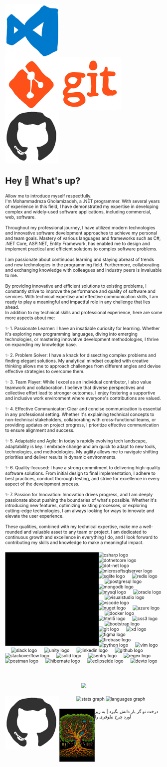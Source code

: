 <p align="left"></p>

###

<img align="left" height="170" src="https://raw.githubusercontent.com/MohammadRezaGholamizadeh/MohammadRezaGholamizadeh/main/Gifs/giphy8.gif"  />

###

<img align="left" height="170" src="https://raw.githubusercontent.com/MohammadRezaGholamizadeh/MohammadRezaGholamizadeh/main/Gifs/giphy9.gif"  />

###

<img align="left" height="170" src="https://raw.githubusercontent.com/MohammadRezaGholamizadeh/MohammadRezaGholamizadeh/main/Gifs/giphy3.gif"  />

###

<br clear="both">

<h1 align="left">Hey 👋 What's up?</h1>

###

<p align="left">Allow me to introduce myself respectfully.<br>I'm Mohammadreza Gholamizadeh, a .NET programmer. With several years of experience in this field, I have demonstrated my expertise in developing complex and widely-used software applications, including commercial, web, software.<br><br>Throughout my professional journey, I have utilized modern technologies and innovative software development approaches to achieve my personal and team goals. Mastery of various languages and frameworks such as C#, .NET Core, ASP.NET, Entity Framework, has enabled me to design and implement practical and efficient solutions to complex software problems.<br><br>I am passionate about continuous learning and staying abreast of trends and new technologies in the programming field. Furthermore, collaborating and exchanging knowledge with colleagues and industry peers is invaluable to me.<br><br>By providing innovative and efficient solutions to existing problems, I constantly strive to improve the performance and quality of software and services. With technical expertise and effective communication skills, I am ready to play a meaningful and impactful role in any challenge that lies ahead.<br> In addition to my technical skills and professional experience, here are some more aspects about me:<br><br>✨ 1. Passionate Learner: I have an insatiable curiosity for learning. Whether it's exploring new programming languages, diving into emerging technologies, or mastering innovative development methodologies, I thrive on expanding my knowledge base.<br><br>✨ 2. Problem Solver: I have a knack for dissecting complex problems and finding elegant solutions. My analytical mindset coupled with creative thinking allows me to approach challenges from different angles and devise effective strategies to overcome them.<br><br>✨ 3. Team Player: While I excel as an individual contributor, I also value teamwork and collaboration. I believe that diverse perspectives and collective effort lead to stronger outcomes. I enjoy fostering a supportive and inclusive work environment where everyone's contributions are valued.<br><br>✨ 4. Effective Communicator: Clear and concise communication is essential in any professional setting. Whether it's explaining technical concepts to non-technical stakeholders, collaborating with cross-functional teams, or providing updates on project progress, I prioritize effective communication to ensure alignment and success.<br><br>✨ 5. Adaptable and Agile: In today's rapidly evolving tech landscape, adaptability is key. I embrace change and am quick to adapt to new tools, technologies, and methodologies. My agility allows me to navigate shifting priorities and deliver results in dynamic environments.<br><br>✨ 6. Quality-focused: I have a strong commitment to delivering high-quality software solutions. From initial design to final implementation, I adhere to best practices, conduct thorough testing, and strive for excellence in every aspect of the development process.<br><br>✨ 7. Passion for Innovation: Innovation drives progress, and I am deeply passionate about pushing the boundaries of what's possible. Whether it's introducing new features, optimizing existing processes, or exploring cutting-edge technologies, I am always looking for ways to innovate and elevate the user experience.<br><br>These qualities, combined with my technical expertise, make me a well-rounded and valuable asset to any team or project. I am dedicated to continuous growth and excellence in everything I do, and I look forward to contributing my skills and knowledge to make a meaningful impact.</p>

###

<img align="left" height="300" src="https://raw.githubusercontent.com/MohammadRezaGholamizadeh/MohammadRezaGholamizadeh/main/Gifs/giphy5.gif"  />

###

<div align="left">
  <img src="https://cdn.jsdelivr.net/gh/devicons/devicon/icons/csharp/csharp-original.svg" height="50" alt="csharp logo"  />
  <img width="15" />
  <img src="https://cdn.jsdelivr.net/gh/devicons/devicon/icons/dotnetcore/dotnetcore-original.svg" height="50" alt="dotnetcore logo"  />
  <img width="15" />
  <img src="https://cdn.jsdelivr.net/gh/devicons/devicon/icons/dot-net/dot-net-original.svg" height="50" alt="dot-net logo"  />
  <img width="15" />
  <img src="https://cdn.jsdelivr.net/gh/devicons/devicon/icons/microsoftsqlserver/microsoftsqlserver-plain.svg" height="50" alt="microsoftsqlserver logo"  />
  <img width="15" />
  <img src="https://cdn.jsdelivr.net/gh/devicons/devicon/icons/sqlite/sqlite-original.svg" height="50" alt="sqlite logo"  />
  <img width="15" />
  <img src="https://skillicons.dev/icons?i=redis" height="50" alt="redis logo"  />
  <img width="15" />
  <img src="https://cdn.jsdelivr.net/gh/devicons/devicon/icons/postgresql/postgresql-original.svg" height="50" alt="postgresql logo"  />
  <img width="15" />
  <img src="https://skillicons.dev/icons?i=mongodb" height="50" alt="mongodb logo"  />
  <img width="15" />
  <img src="https://skillicons.dev/icons?i=mysql" height="50" alt="mysql logo"  />
  <img width="15" />
  <img src="https://cdn.jsdelivr.net/gh/devicons/devicon/icons/oracle/oracle-original.svg" height="50" alt="oracle logo"  />
  <img width="15" />
  <img src="https://skillicons.dev/icons?i=visualstudio" height="50" alt="visualstudio logo"  />
  <img width="15" />
  <img src="https://cdn.jsdelivr.net/gh/devicons/devicon/icons/vscode/vscode-original.svg" height="50" alt="vscode logo"  />
  <img width="15" />
  <img src="https://cdn.jsdelivr.net/gh/devicons/devicon/icons/nuget/nuget-original.svg" height="50" alt="nuget logo"  />
  <img width="15" />
  <img src="https://cdn.jsdelivr.net/gh/devicons/devicon/icons/azure/azure-original.svg" height="50" alt="azure logo"  />
  <img width="15" />
  <img src="https://cdn.jsdelivr.net/gh/devicons/devicon/icons/docker/docker-original.svg" height="50" alt="docker logo"  />
  <img width="15" />
  <img src="https://cdn.jsdelivr.net/gh/devicons/devicon/icons/html5/html5-original.svg" height="50" alt="html5 logo"  />
  <img width="15" />
  <img src="https://cdn.jsdelivr.net/gh/devicons/devicon/icons/css3/css3-original.svg" height="50" alt="css3 logo"  />
  <img width="15" />
  <img src="https://cdn.jsdelivr.net/gh/devicons/devicon/icons/bootstrap/bootstrap-original.svg" height="50" alt="bootstrap logo"  />
  <img width="15" />
  <img src="https://cdn.jsdelivr.net/gh/devicons/devicon/icons/git/git-original.svg" height="50" alt="git logo"  />
  <img width="15" />
  <img src="https://cdn.jsdelivr.net/gh/devicons/devicon/icons/xd/xd-plain.svg" height="50" alt="xd logo"  />
  <img width="15" />
  <img src="https://cdn.jsdelivr.net/gh/devicons/devicon/icons/figma/figma-original.svg" height="50" alt="figma logo"  />
  <img width="15" />
  <img src="https://cdn.jsdelivr.net/gh/devicons/devicon/icons/firebase/firebase-plain.svg" height="50" alt="firebase logo"  />
  <img width="15" />
  <img src="https://cdn.jsdelivr.net/gh/devicons/devicon/icons/python/python-original.svg" height="50" alt="python logo"  />
  <img width="15" />
  <img src="https://cdn.jsdelivr.net/gh/devicons/devicon/icons/vim/vim-original.svg" height="50" alt="vim logo"  />
  <img width="15" />
  <img src="https://cdn.jsdelivr.net/gh/devicons/devicon/icons/slack/slack-original.svg" height="50" alt="slack logo"  />
  <img width="15" />
  <img src="https://cdn.jsdelivr.net/gh/devicons/devicon/icons/unity/unity-original.svg" height="50" alt="unity logo"  />
  <img width="15" />
  <img src="https://cdn.jsdelivr.net/gh/devicons/devicon/icons/linkedin/linkedin-original.svg" height="50" alt="linkedin logo"  />
  <img width="15" />
  <img src="https://cdn.jsdelivr.net/gh/devicons/devicon/icons/github/github-original.svg" height="50" alt="github logo"  />
  <img width="15" />
  <img src="https://skillicons.dev/icons?i=stackoverflow" height="50" alt="stackoverflow logo"  />
  <img width="15" />
  <img src="https://skillicons.dev/icons?i=solidjs" height="50" alt="solid logo"  />
  <img width="15" />
  <img src="https://skillicons.dev/icons?i=sentry" height="50" alt="sentry logo"  />
  <img width="15" />
  <img src="https://skillicons.dev/icons?i=regex" height="50" alt="regex logo"  />
  <img width="15" />
  <img src="https://skillicons.dev/icons?i=postman" height="50" alt="postman logo"  />
  <img width="15" />
  <img src="https://skillicons.dev/icons?i=hibernate" height="50" alt="hibernate logo"  />
  <img width="15" />
  <img src="https://skillicons.dev/icons?i=eclipse" height="50" alt="eclipseide logo"  />
  <img width="15" />
  <img src="https://skillicons.dev/icons?i=devto" height="50" alt="devto logo"  />
</div>

###

<br clear="both">

<p align="left"></p>

###
<div align="center">
  <img src="https://profile-counter.glitch.me/MohammadRezaGholamizadeh/count.svg?"  />
</div>

###

<img align="left" height="170" src="https://raw.githubusercontent.com/MohammadRezaGholamizadeh/MohammadRezaGholamizadeh/main/Gifs/giphy3.gif"  />

###

###
<div align="center">
  <img src="https://github-readme-stats.vercel.app/api?username=MohammadRezaGholamizadeh&hide_title=false&hide_rank=false&show_icons=true&include_all_commits=true&count_private=true&disable_animations=false&theme=dracula&locale=en&hide_border=false&order=1" height="150" alt="stats graph"  />
  <img src="https://github-readme-stats.vercel.app/api/top-langs?username=MohammadRezaGholamizadeh&locale=en&hide_title=false&layout=compact&card_width=320&langs_count=5&theme=dracula&hide_border=false&order=2" height="150" alt="languages graph"  />
</div>

###

<img align="left" height="170" src="https://raw.githubusercontent.com/MohammadRezaGholamizadeh/MohammadRezaGholamizadeh/main/Gifs/giphy7.gif"  />

###
<p align="left">درخت تو گر بار دانش بگیرد | به زیر آورد چرخ نیلوفری را</p>

###

